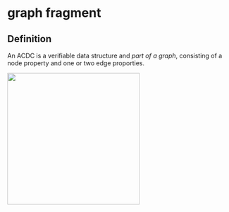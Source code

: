 # graph fragment
## Definition
An ACDC is a verifiable data structure and _part of a graph_, consisting of a node property and one or two edge proporties.

<img src="https://hackmd.io/_uploads/r1KDqKxzj.png" width="300" />